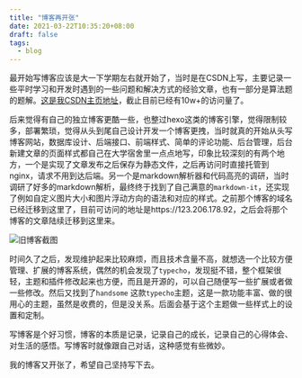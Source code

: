```yaml
---
title: "博客再开张"
date: 2021-03-22T10:35:20+08:00
draft: false
tags:
  - blog
---
```


最开始写博客应该是大一下学期左右就开始了，当时是在CSDN上写，主要记录一些平时学习和开发时遇到的一些问题和解决方式的经验文章，也有一部分是算法题的题解。[这是我CSDN主页地址](https://blog.csdn.net/k_runtu?spm=1010.2135.3001.5343)，截止目前已经有10w+的访问量了。

后来觉得有自己的独立博客更酷一些，也整过hexo这类的博客引擎，觉得限制较多，部署繁琐，觉得从头到尾自己设计开发一个博客更拽，当时就真的开始从头写博客网站，数据库设计、后端接口、前端样式、简单的评论功能、后台管理，后台新建文章的页面样式都自己在大学宿舍里一点点地写，印象比较深刻的有两个地方，一个是实现了文章发布之后保存为静态文件，之后再访问时直接托管到nginx，请求不用到达后端。另一个是markdown解析器和代码高亮的调研，当时调研了好多的markdown解析，最终终于找到了自己满意的`markdown-it`，还实现了例如自定义图片大小和图片浮动方向的语法和对应的样式。之前那个博客的域名已经迁移到这里了，目前可访问的地址是https://123.206.178.92，之后会将那个博客的文章陆续迁移到这里来。

![旧博客截图](/uploads/2021/03/1461435637.png)

时间久了之后，发现维护起来比较麻烦，而且技术含量不高，就想选一个比较方便管理、扩展的博客系统，偶然的机会发现了`typecho`，发现挺不错，整个框架很轻，主题和插件修改起来也方便，而且是开源的，可以自己随便写一些扩展或者做一些修改。然后又找到了`handsome` 这款`typecho`主题，这是一款功能丰富、做的很用心的主题，虽然是收费的，但是没关系。后面会基于这个主题做一些样式上的设置和定制。

写博客是个好习惯，博客的本质是记录，记录自己的成长，记录自己的心得体会、对生活的感悟。写博客时就像跟自己对话，这种感觉有些微妙。

我的博客又开张了，希望自己坚持写下去。